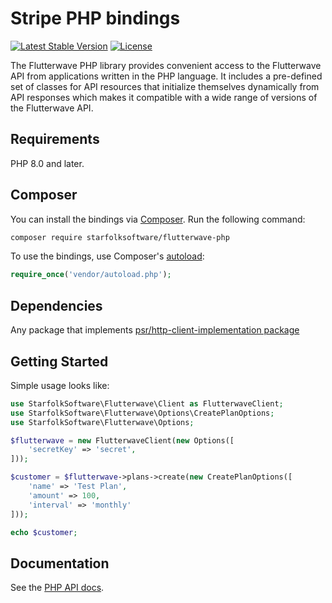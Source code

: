 # Stripe PHP bindings

[![Latest Stable Version](https://poser.pugx.org/starfolksoftware/flutterwave-php/v/stable.svg)](https://packagist.org/packages/starfolksoftware/flutterwave-php)
[![License](https://poser.pugx.org/starfolksoftware/flutterwave-php/license.svg)](https://packagist.org/packages/starfolksoftware/flutterwave-php)

The Flutterwave PHP library provides convenient access to the Flutterwave API from
applications written in the PHP language. It includes a pre-defined set of
classes for API resources that initialize themselves dynamically from API
responses which makes it compatible with a wide range of versions of the Flutterwave
API.

## Requirements

PHP 8.0 and later.

## Composer

You can install the bindings via [Composer](http://getcomposer.org/). Run the following command:

```bash
composer require starfolksoftware/flutterwave-php
```

To use the bindings, use Composer's [autoload](https://getcomposer.org/doc/01-basic-usage.md#autoloading):

```php
require_once('vendor/autoload.php');
```

## Dependencies

Any package that implements [psr/http-client-implementation package](https://packagist.org/providers/psr/http-client-implementation)

## Getting Started

Simple usage looks like:

```php
use StarfolkSoftware\Flutterwave\Client as FlutterwaveClient;
use StarfolkSoftware\Flutterwave\Options\CreatePlanOptions;
use StarfolkSoftware\Flutterwave\Options;

$flutterwave = new FlutterwaveClient(new Options([
    'secretKey' => 'secret',
]));

$customer = $flutterwave->plans->create(new CreatePlanOptions([
    'name' => 'Test Plan',
    'amount' => 100,
    'interval' => 'monthly'
]));

echo $customer;
```

## Documentation

See the [PHP API docs](https://developer.flutterwave.com/reference#introduction-1).
